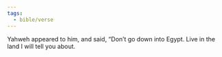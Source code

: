 ```yaml
---
tags:
  - bible/verse
---
```

Yahweh appeared to him, and said, “Don’t go down into Egypt. Live in the land I will tell you about.